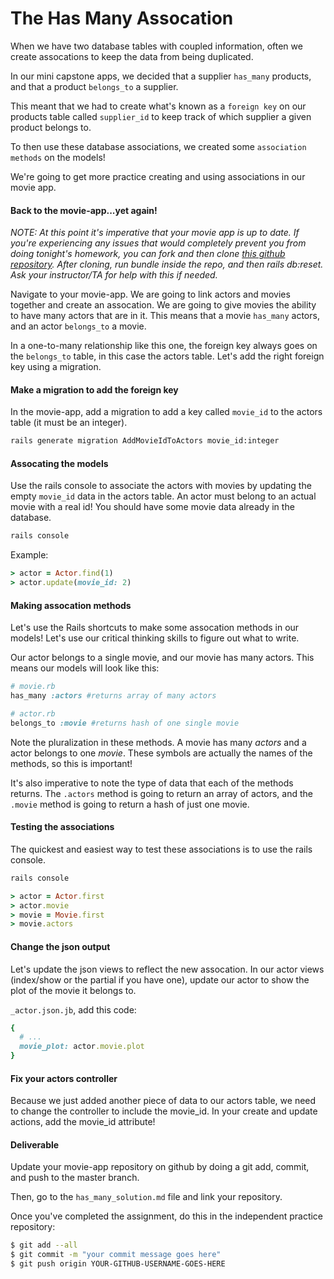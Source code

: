 # The Has Many Assocation

When we have two database tables with coupled information, often we create assocations to keep the data from being duplicated.

In our mini capstone apps, we decided that a supplier `has_many` products, and that a product `belongs_to` a supplier.

This meant that we had to create what's known as a `foreign key` on our products table called `supplier_id` to keep track of which supplier a given product belongs to.

To then use these database associations, we created some `association methods` on the models!

We're going to get more practice creating and using associations in our movie app.

#### Back to the movie-app...yet again!

_NOTE: At this point it's imperative that your movie app is up to date. If you're experiencing any issues that would completely prevent you from doing tonight's homework, you can fork and then clone [this github repository](https://github.com/danizaghian/movie_app). After cloning, run bundle inside the repo, and then rails db:reset. Ask your instructor/TA for help with this if needed._

Navigate to your movie-app. We are going to link actors and movies together and create an assocation. We are going to give movies the ability to have many actors that are in it. This means that a movie `has_many` actors, and an actor `belongs_to` a movie.

In a one-to-many relationship like this one, the foreign key always goes on the `belongs_to` table, in this case the actors table. Let's add the right foreign key using a migration.

#### Make a migration to add the foreign key

In the movie-app, add a migration to add a key called `movie_id` to the actors table (it must be an integer).

```bash
rails generate migration AddMovieIdToActors movie_id:integer
```

#### Assocating the models

Use the rails console to associate the actors with movies by updating the empty `movie_id` data in the actors table. An actor must belong to an actual movie with a real id! You should have some movie data already in the database.

```bash
rails console
```

Example:

```ruby
> actor = Actor.find(1)
> actor.update(movie_id: 2)
```

#### Making assocation methods

Let's use the Rails shortcuts to make some assocation methods in our models! Let's use our critical thinking skills to figure out what to write.

Our actor belongs to a single movie, and our movie has many actors. This means our models will look like this:

```ruby
# movie.rb
has_many :actors #returns array of many actors
```

```ruby
# actor.rb
belongs_to :movie #returns hash of one single movie
```

Note the pluralization in these methods. A movie has many _actors_ and a actor belongs to one _movie_. These symbols are actually the names of the methods, so this is important!

It's also imperative to note the type of data that each of the methods returns. The `.actors` method is going to return an array of actors, and the `.movie` method is going to return a hash of just one movie.

#### Testing the associations

The quickest and easiest way to test these associations is to use the rails console.

```bash
rails console
```

```ruby
> actor = Actor.first
> actor.movie
> movie = Movie.first
> movie.actors
```

#### Change the json output

Let's update the json views to reflect the new assocation. In our actor views (index/show or the partial if you have one), update our actor to show the plot of the movie it belongs to.

`_actor.json.jb`, add this code:

```ruby
{
  # ...
  movie_plot: actor.movie.plot
}
```

#### Fix your actors controller

Because we just added another piece of data to our actors table, we need to change the controller to include the movie_id. In your create and update actions, add the movie_id attribute!

#### Deliverable

Update your movie-app repository on github by doing a git add, commit, and push to the master branch.

Then, go to the `has_many_solution.md` file and link your repository.

Once you've completed the assignment, do this in the independent practice repository:

```bash
$ git add --all
$ git commit -m "your commit message goes here"
$ git push origin YOUR-GITHUB-USERNAME-GOES-HERE
```
